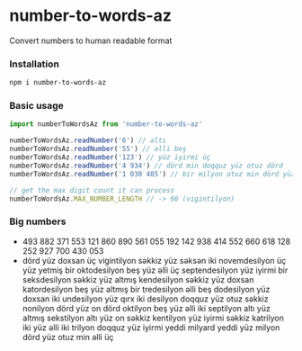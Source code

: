 # number-to-words-az

Convert numbers to human readable format

### Installation

```bash
npm i number-to-words-az
```

### Basic usage
```ts
import numberToWordsAz from 'number-to-words-az'

numberToWordsAz.readNumber('6') // altı
numberToWordsAz.readNumber('55') // əlli beş
numberToWordsAz.readNumber('123') // yüz iyirmi üç
numberToWordsAz.readNumber('4 934') // dörd min doqquz yüz otuz dörd
numberToWordsAz.readNumber('1 030 485') // bir milyon otuz min dörd yüz səksən beş

// get the max digit count it can process
numberToWordsAz.MAX_NUMBER_LENGTH // -> 66 (vigintilyon)
```

### Big numbers

- 493 882 371 553 121 860 890 561 055 192 142 938 414 552 660 618 128 252 927 700 430 053
- dörd yüz doxsan üç vigintilyon səkkiz yüz səksən iki novemdesilyon üç yüz yetmiş bir oktodesilyon beş yüz əlli üç septendesilyon yüz iyirmi bir seksdesilyon səkkiz yüz altmış kendesilyon səkkiz yüz doxsan katordesilyon beş yüz altmış bir tredesilyon əlli beş dodesilyon yüz doxsan iki undesilyon yüz qırx iki desilyon doqquz yüz otuz səkkiz nonilyon dörd yüz on dörd oktilyon beş yüz əlli iki septilyon altı yüz altmış sekstilyon altı yüz on səkkiz kentilyon yüz iyirmi səkkiz katrilyon iki yüz əlli iki trilyon doqquz yüz iyirmi yeddi milyard yeddi yüz milyon dörd yüz otuz min əlli üç